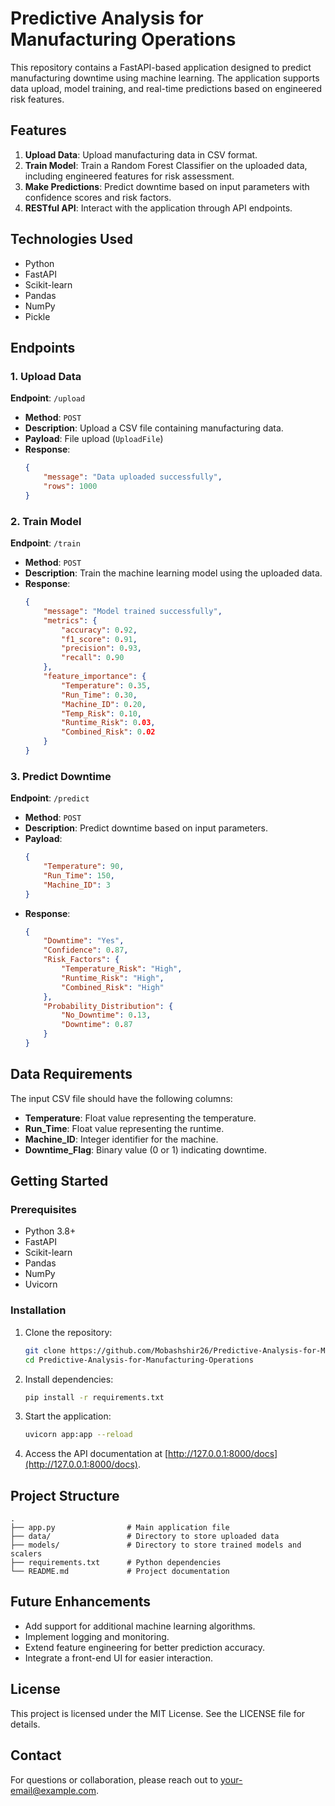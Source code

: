 # Predictive Analysis for Manufacturing Operations

This repository contains a FastAPI-based application designed to predict manufacturing downtime using machine learning. The application supports data upload, model training, and real-time predictions based on engineered risk features.

## Features

1. **Upload Data**: Upload manufacturing data in CSV format.
2. **Train Model**: Train a Random Forest Classifier on the uploaded data, including engineered features for risk assessment.
3. **Make Predictions**: Predict downtime based on input parameters with confidence scores and risk factors.
4. **RESTful API**: Interact with the application through API endpoints.

## Technologies Used

- Python
- FastAPI
- Scikit-learn
- Pandas
- NumPy
- Pickle

## Endpoints

### 1. Upload Data
**Endpoint**: `/upload`
- **Method**: `POST`
- **Description**: Upload a CSV file containing manufacturing data.
- **Payload**: File upload (`UploadFile`)
- **Response**:
  ```json
  {
      "message": "Data uploaded successfully",
      "rows": 1000
  }
  ```

### 2. Train Model
**Endpoint**: `/train`
- **Method**: `POST`
- **Description**: Train the machine learning model using the uploaded data.
- **Response**:
  ```json
  {
      "message": "Model trained successfully",
      "metrics": {
          "accuracy": 0.92,
          "f1_score": 0.91,
          "precision": 0.93,
          "recall": 0.90
      },
      "feature_importance": {
          "Temperature": 0.35,
          "Run_Time": 0.30,
          "Machine_ID": 0.20,
          "Temp_Risk": 0.10,
          "Runtime_Risk": 0.03,
          "Combined_Risk": 0.02
      }
  }
  ```

### 3. Predict Downtime
**Endpoint**: `/predict`
- **Method**: `POST`
- **Description**: Predict downtime based on input parameters.
- **Payload**:
  ```json
  {
      "Temperature": 90,
      "Run_Time": 150,
      "Machine_ID": 3
  }
  ```
- **Response**:
  ```json
  {
      "Downtime": "Yes",
      "Confidence": 0.87,
      "Risk_Factors": {
          "Temperature_Risk": "High",
          "Runtime_Risk": "High",
          "Combined_Risk": "High"
      },
      "Probability_Distribution": {
          "No_Downtime": 0.13,
          "Downtime": 0.87
      }
  }
  ```

## Data Requirements

The input CSV file should have the following columns:
- **Temperature**: Float value representing the temperature.
- **Run_Time**: Float value representing the runtime.
- **Machine_ID**: Integer identifier for the machine.
- **Downtime_Flag**: Binary value (0 or 1) indicating downtime.

## Getting Started

### Prerequisites
- Python 3.8+
- FastAPI
- Scikit-learn
- Pandas
- NumPy
- Uvicorn

### Installation
1. Clone the repository:
   ```bash
   git clone https://github.com/Mobashshir26/Predictive-Analysis-for-Manufacturing-Operations.git
   cd Predictive-Analysis-for-Manufacturing-Operations
   ```

2. Install dependencies:
   ```bash
   pip install -r requirements.txt
   ```

3. Start the application:
   ```bash
   uvicorn app:app --reload
   ```

4. Access the API documentation at [http://127.0.0.1:8000/docs](http://127.0.0.1:8000/docs).

## Project Structure

```
.
├── app.py                # Main application file
├── data/                 # Directory to store uploaded data
├── models/               # Directory to store trained models and scalers
├── requirements.txt      # Python dependencies
└── README.md             # Project documentation
```

## Future Enhancements

- Add support for additional machine learning algorithms.
- Implement logging and monitoring.
- Extend feature engineering for better prediction accuracy.
- Integrate a front-end UI for easier interaction.

## License

This project is licensed under the MIT License. See the LICENSE file for details.

## Contact

For questions or collaboration, please reach out to [your-email@example.com](mailto:your-email@example.com).



